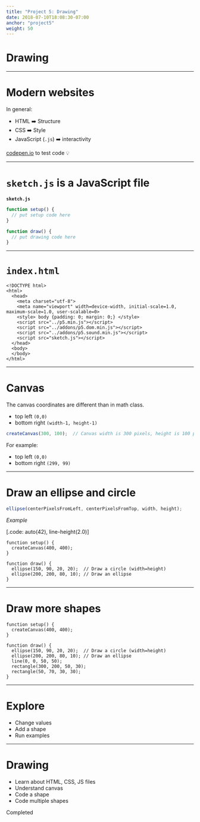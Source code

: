 ```yaml
---
title: "Project 5: Drawing"
date: 2018-07-10T18:08:30-07:00
anchor: "project5"
weight: 50
---
```


# Drawing

---

# Modern websites

In general:

- HTML :arrow_right: Structure
- CSS :arrow_right: Style
- JavaScript (`.js`) :arrow_right: interactivity

[codepen.io](https://codepen.io) to test code :bulb:

---

# `sketch.js` is a JavaScript file


**`sketch.js`**

```javascript
function setup() {
  // put setup code here
}

function draw() {
  // put drawing code here
}
```

---

# `index.html`

```html, [.highlight: 7, 10]
<!DOCTYPE html>
<html>
  <head>
    <meta charset="utf-8">
    <meta name="viewport" width=device-width, initial-scale=1.0, maximum-scale=1.0, user-scalable=0>
    <style> body {padding: 0; margin: 0;} </style>
    <script src="../p5.min.js"></script>
    <script src="../addons/p5.dom.min.js"></script>
    <script src="../addons/p5.sound.min.js"></script>
    <script src="sketch.js"></script>
  </head>
  <body>
  </body>
</html>
```

---

# Canvas

The canvas coordinates are different than in math class.
- top left `(0,0)`
- bottom right `(width-1, height-1)`

```javascript
createCanvas(300, 100);  // Canvas width is 300 pixels, height is 100 pixels
```

For example:
- top left `(0,0)`
- bottom right `(299, 99)`

---

# Draw an ellipse and circle

```javascript
ellipse(centerPixelsFromLeft, centerPixelsFromTop, width, height);
```

*Example*

[.code: auto(42), line-height(2.0)]

```javascript, [.highlight: 6-7]
function setup() {
  createCanvas(400, 400);
}

function draw() {
  ellipse(150, 90, 20, 20);  // Draw a circle (width=height)
  ellipse(200, 200, 80, 10); // Draw an ellipse
}
```

---

# Draw more shapes

```javascript, [.highlight: 6-10]
function setup() {
  createCanvas(400, 400);
}

function draw() {
  ellipse(150, 90, 20, 20);  // Draw a circle (width=height)
  ellipse(200, 200, 80, 10); // Draw an ellipse
  line(0, 0, 50, 50);
  rectangle(300, 200, 50, 30);
  rectangle(50, 70, 30, 30);
}
```

---

# Explore

- Change values
- Add a shape
- Run examples

---

# Drawing

- Learn about HTML, CSS, JS files
- Understand canvas
- Code a shape
- Code multiple shapes

Completed
